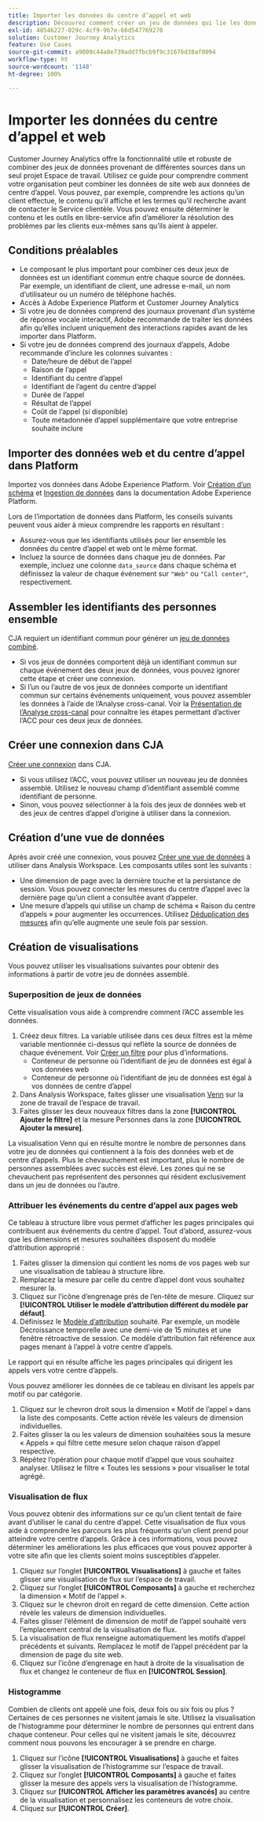 ```yaml
---
title: Importer les données du centre d’appel et web
description: Découvrez comment créer un jeu de données qui lie les données du centre dʼappel et du site web.
exl-id: 48546227-029c-4cf9-9b7e-66d547769270
solution: Customer Journey Analytics
feature: Use Cases
source-git-commit: a9009c44a8e739add7fbcb9f9c31676d38af0094
workflow-type: ht
source-wordcount: '1148'
ht-degree: 100%

---
```


# Importer les données du centre d’appel et web

Customer Journey Analytics offre la fonctionnalité utile et robuste de combiner des jeux de données provenant de différentes sources dans un seul projet Espace de travail. Utilisez ce guide pour comprendre comment votre organisation peut combiner les données de site web aux données de centre d’appel. Vous pouvez, par exemple, comprendre les actions qu’un client effectue, le contenu qu’il affiche et les termes qu’il recherche avant de contacter le Service clientèle. Vous pouvez ensuite déterminer le contenu et les outils en libre-service afin d’améliorer la résolution des problèmes par les clients eux-mêmes sans qu’ils aient à appeler.

## Conditions préalables

* Le composant le plus important pour combiner ces deux jeux de données est un identifiant commun entre chaque source de données. Par exemple, un identifiant de client, une adresse e-mail, un nom d’utilisateur ou un numéro de téléphone hachés.
* Accès à Adobe Experience Platform et Customer Journey Analytics
* Si votre jeu de données comprend des journaux provenant d’un système de réponse vocale interactif, Adobe recommande de traiter les données afin qu’elles incluent uniquement des interactions rapides avant de les importer dans Platform.
* Si votre jeu de données comprend des journaux d’appels, Adobe recommande d’inclure les colonnes suivantes :
   * Date/heure de début de lʼappel
   * Raison de lʼappel
   * Identifiant du centre dʼappel
   * Identifiant de lʼagent du centre dʼappel
   * Durée de lʼappel
   * Résultat de l’appel
   * Coût de lʼappel (si disponible)
   * Toute métadonnée dʼappel supplémentaire que votre entreprise souhaite inclure

## Importer des données web et du centre d’appel dans Platform

Importez vos données dans Adobe Experience Platform. Voir [Création d’un schéma](https://experienceleague.adobe.com/docs/experience-platform/xdm/tutorials/create-schema-ui.html?lang=fr) et [Ingestion de données](https://experienceleague.adobe.com/docs/experience-platform/ingestion/home.html?lang=fr) dans la documentation Adobe Experience Platform.

Lors de l’importation de données dans Platform, les conseils suivants peuvent vous aider à mieux comprendre les rapports en résultant :

* Assurez-vous que les identifiants utilisés pour lier ensemble les données du centre d’appel et web ont le même format.
* Incluez la source de données dans chaque jeu de données. Par exemple, incluez une colonne `data_source` dans chaque schéma et définissez la valeur de chaque événement sur `"Web"` ou `"Call center"`, respectivement. <!--mapper-->

## Assembler les identifiants des personnes ensemble

CJA requiert un identifiant commun pour générer un [jeu de données combiné](/help/connections/combined-dataset.md).

* Si vos jeux de données comportent déjà un identifiant commun sur chaque événement des deux jeux de données, vous pouvez ignorer cette étape et créer une connexion.
* Si l’un ou l’autre de vos jeux de données comporte un identifiant commun sur certains événements uniquement, vous pouvez assembler les données à l’aide de l’Analyse cross-canal. Voir la [Présentation de l’Analyse cross-canal](/help/cca/overview.md) pour connaître les étapes permettant d’activer l’ACC pour ces deux jeux de données.

## Créer une connexion dans CJA

[Créer une connexion](/help/connections/create-connection.md) dans CJA.

* Si vous utilisez l’ACC, vous pouvez utiliser un nouveau jeu de données assemblé. Utilisez le nouveau champ d’identifiant assemblé comme identifiant de personne.
* Sinon, vous pouvez sélectionner à la fois des jeux de données web et des jeux de centres d’appel d’origine à utiliser dans la connexion.

## Création d’une vue de données

Après avoir créé une connexion, vous pouvez [Créer une vue de données](/help/data-views/create-dataview.md) à utiliser dans Analysis Workspace. Les composants utiles sont les suivants :

* Une dimension de page avec la dernière touche et la persistance de session. Vous pouvez connecter les mesures du centre d’appel avec la dernière page qu’un client a consultée avant d’appeler.
* Une mesure d’appels qui utilise un champ de schéma « Raison du centre d’appels » pour augmenter les occurrences. Utilisez [Déduplication des mesures](/help/data-views/component-settings/metric-deduplication.md) afin qu’elle augmente une seule fois par session.

## Création de visualisations

Vous pouvez utiliser les visualisations suivantes pour obtenir des informations à partir de votre jeu de données assemblé.

### Superposition de jeux de données

Cette visualisation vous aide à comprendre comment l’ACC assemble les données.

1. Créez deux filtres. La variable utilisée dans ces deux filtres est la même variable mentionnée ci-dessus qui reflète la source de données de chaque événement. Voir [Créer un filtre](/help/components/filters/create-filters.md) pour plus d’informations.
   * Conteneur de personne où l’identifiant de jeu de données est égal à vos données web
   * Conteneur de personne où l’identifiant de jeu de données est égal à vos données de centre d’appel
2. Dans Analysis Workspace, faites glisser une visualisation [Venn](/help/analysis-workspace/visualizations/venn.md) sur la zone de travail de l’espace de travail.
3. Faites glisser les deux nouveaux filtres dans la zone **[!UICONTROL Ajouter le filtre]** et la mesure Personnes dans la zone **[!UICONTROL Ajouter la mesure]**.

La visualisation Venn qui en résulte montre le nombre de personnes dans votre jeu de données qui contiennent à la fois des données web et de centre d’appels. Plus le chevauchement est important, plus le nombre de personnes assemblées avec succès est élevé. Les zones qui ne se chevauchent pas représentent des personnes qui résident exclusivement dans un jeu de données ou lʼautre.

### Attribuer les événements du centre d’appel aux pages web

Ce tableau à structure libre vous permet d’afficher les pages principales qui contribuent aux événements du centre d’appel. Tout d’abord, assurez-vous que les dimensions et mesures souhaitées disposent du modèle d’attribution approprié :

1. Faites glisser la dimension qui contient les noms de vos pages web sur une visualisation de tableau à structure libre.
1. Remplacez la mesure par celle du centre d’appel dont vous souhaitez mesurer la.
1. Cliquez sur l’icône d’engrenage près de l’en-tête de mesure. Cliquez sur **[!UICONTROL Utiliser le modèle d’attribution différent du modèle par défaut]**.
1. Définissez le [Modèle d’attribution](/help/analysis-workspace/attribution/models.md) souhaité. Par exemple, un modèle Décroissance temporelle avec une demi-vie de 15 minutes et une fenêtre rétroactive de session. Ce modèle d’attribution fait référence aux pages menant à l’appel à votre centre d’appels.

Le rapport qui en résulte affiche les pages principales qui dirigent les appels vers votre centre d’appels. <!-- use case behind what we use these pages for -->

<!-- Complement with donut visualization -->

Vous pouvez améliorer les données de ce tableau en divisant les appels par motif ou par catégorie.

1. Cliquez sur le chevron droit sous la dimension « Motif de l’appel » dans la liste des composants. Cette action révèle les valeurs de dimension individuelles.
2. Faites glisser la ou les valeurs de dimension souhaitées sous la mesure « Appels » qui filtre cette mesure selon chaque raison d’appel respective.
3. Répétez l’opération pour chaque motif d’appel que vous souhaitez analyser. Utilisez le filtre « Toutes les sessions » pour visualiser le total agrégé.

<!-- screenshot -->

### Visualisation de flux

Vous pouvez obtenir des informations sur ce qu’un client tentait de faire avant d’utiliser le canal du centre d’appel. Cette visualisation de flux vous aide à comprendre les parcours les plus fréquents qu’un client prend pour atteindre votre centre d’appels. Grâce à ces informations, vous pouvez déterminer les améliorations les plus efficaces que vous pouvez apporter à votre site afin que les clients soient moins susceptibles d’appeler.

1. Cliquez sur l’onglet **[!UICONTROL Visualisations]** à gauche et faites glisser une visualisation de flux sur l’espace de travail.
2. Cliquez sur l’onglet **[!UICONTROL Composants]** à gauche et recherchez la dimension « Motif de l’appel ».
3. Cliquez sur le chevron droit en regard de cette dimension. Cette action révèle les valeurs de dimension individuelles.
4. Faites glisser l’élément de dimension de motif de l’appel souhaité vers l’emplacement central de la visualisation de flux.
5. La visualisation de flux renseigne automatiquement les motifs d’appel précédents et suivants. Remplacez le motif de l’appel précédent par la dimension de page du site web.
6. Cliquez sur l’icône d’engrenage en haut à droite de la visualisation de flux et changez le conteneur de flux en **[!UICONTROL Session]**.

### Histogramme

Combien de clients ont appelé une fois, deux fois ou six fois ou plus ? Certaines de ces personnes ne visitent jamais le site. Utilisez la visualisation de l’histogramme pour déterminer le nombre de personnes qui entrent dans chaque conteneur. Pour celles qui ne visitent jamais le site, découvrez comment nous pouvons les encourager à se prendre en charge.

1. Cliquez sur l’icône **[!UICONTROL Visualisations]** à gauche et faites glisser la visualisation de l’histogramme sur l’espace de travail.
2. Cliquez sur l’onglet **[!UICONTROL Composants]** à gauche et faites glisser la mesure des appels vers la visualisation de l’histogramme.
3. Cliquez sur **[!UICONTROL Afficher les paramètres avancés]** au centre de la visualisation et personnalisez les conteneurs de votre choix.
4. Cliquez sur **[!UICONTROL Créer]**.

<!--
### Web to call, call to web

### Fallout

Fallout sessions - session

All sessions > page views metric > calls metric

All sessions > calls metric > page views

Orrr we could also use dataset ID

step 1: all sessions
step 2: 


### Site sections that result in a call within 30 minutes

Slide 4

Create a bunch of filters - facets to their business. Filters were used because they didn't have all of these in the same dimension, so they could create everything in this report as a single dimension (really filters)

wanted to understand when someone interacts with a facet, whats the highest percentage of people that abandon that channel to call them. not from volume perspective, but percentage perspective.

use sequential filters, but you lose the ability to use attribution IQ

## What to do when you've found insight -->
